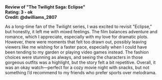 **Review of "The Twilight Saga: Eclipse"**  
**Rating: 3 - ok**  
**Credit: @dwilliams_2807**

As a long-time fan of the Twilight series, I was excited to revisit "Eclipse," but honestly, it left me with mixed feelings. The film balances adventure and romance, which I appreciate, especially with my love for dramatic plots. However, there were moments that felt too drawn out, possibly leaving viewers like me wishing for a faster pace, especially when I could have been tending to my garden or playing video games instead. The fashion choices were stunning as always, and seeing the characters in those gorgeous outfits was a highlight, but the story felt a bit repetitive. Overall, it was an okay watch—perfect for a cozy movie night with snacks, but not something I’d recommend to my friends who prefer sports over melodrama.